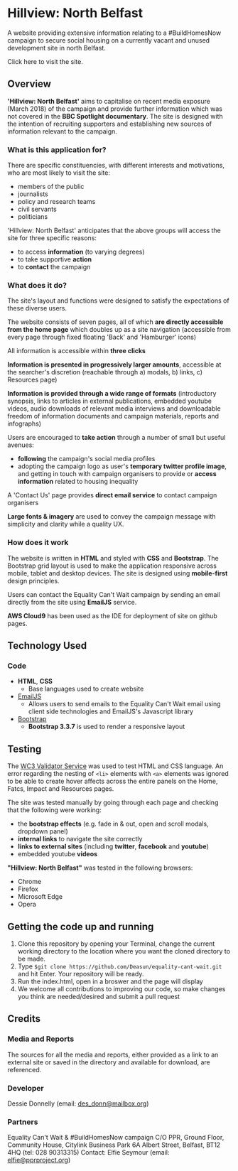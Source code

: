 # Hillview: North Belfast
A website providing extensive information relating to a #BuildHomesNow campaign to secure social housing on a currently vacant and unused development site in north Belfast. 

Click here to visit the site.

## Overview
**'Hillview: North Belfast'** aims to capitalise on recent media exposure (March 2018) of the campaign and provide further information which was not covered in the **BBC Spotlight documentary**. The site is designed with the intention of recruiting supporters and establishing new sources of information relevant to the campaign.

### What is this application for?
There are specific constituencies, with different interests and motivations, who are most likely to visit the site:
* members of the public
* journalists
* policy and research teams
* civil servants
* politicians

'Hillview: North Belfast' anticipates that the above groups will access the site for three specific reasons:
* to access **information** (to varying degrees)
* to take supportive **action**
* to **contact** the campaign

### What does it do?
The site's layout and functions were designed to satisfy the expectations of these diverse users.

The website consists of seven pages, all of which **are directly accessible from the home page** which doubles up as a site navigation (accessible from every page through fixed floating 'Back' and 'Hamburger' icons)

All information is accessible within **three clicks**

**Information is presented in progressively larger amounts**, accessible at the searcher's discretion (reachable through a) modals, b) links, c) Resources page)

**Information is provided through a wide range of formats** (introductory synopsis, links to articles in external publications, embedded youtube videos, audio downloads of relevant media interviews and downloadable freedom of information documents and campaign materials, reports and infographs)

Users are encouraged to **take action** through a number of small but useful avenues: 
* **following** the campaign's social media profiles
* adopting the campaign logo as user's **temporary twitter profile image**, and getting in touch with campaign organisers to provide or **access information** related to housing inequality

A 'Contact Us' page provides **direct email service** to contact campaign organisers

**Large fonts & imagery** are used to convey the campaign message with simplicity and clarity while a quality UX.

### How does it work
The website is written in **HTML** and styled with **CSS** and **Bootstrap**. The Bootstrap grid layout is used to make the application responsive across mobile, tablet and desktop devices. The site is designed using **mobile-first** design principles.

Users can contact the Equality Can't Wait campaign by sending an email directly from the site using **EmailJS** service.

**AWS Cloud9** has been used as the IDE for deployment of site on github pages. 

## Technology Used

### Code
- **HTML**, **CSS**
    - Base languages used to create website
- [EmailJS](http://www.emailjs.com/)
    - Allows users to send emails to the Equality Can't Wait email using client side technologies and EmailJS's Javascript library
- [Bootstrap](http://getbootstrap.com/)
    - **Bootstrap 3.3.7** is used to render a responsive layout

## Testing 
The [WC3 Validator Service](https://validator.w3.org/) was used to test HTML and CSS language. An error regarding the nesting of ``<li>`` elements with ``<a>`` elements was ignored to be able to create hover affects across the entire panels on the Home, Fatcs, Impact and Resources pages.

The site was tested manually by going through each page and checking that the following were working:
* the **bootstrap effects** (e.g. fade in & out, open and scroll modals, dropdown panel)
* **internal links** to navigate the site correctly
* **links to external sites** (including **twitter**, **facebook** and **youtube**)
* embedded youtube **videos**

**"Hillview: North Belfast"** was tested in the following browsers:
* Chrome
* Firefox
* Microsoft Edge
* Opera

## Getting the code up and running
1. Clone this repository by opening your Terminal, change the current working directory to the location where you want the cloned directory to be made.  
2. Type `$git clone https://github.com/Deasun/equality-cant-wait.git`  and hit Enter. Your repository will be ready.
3. Run the index.html, open in a broswer and the page will display
4. We welcome all contributions to improving our code, so make changes you think are needed/desired and submit a pull request

## Credits

### Media and Reports
The sources for all the media and reports, either provided as a link to an external site or saved in the directory and available for download, are referenced. 

### Developer
Dessie Donnelly (email: des_donn@mailbox.org)

### Partners
Equality Can't Wait & #BuildHomesNow campaign C/O PPR, Ground Floor, Community House, Citylink Business Park
6A Albert Street, Belfast, BT12 4HQ (tel: 028 90313315)
Contact: Elfie Seymour (email: elfie@pprproject.org)

